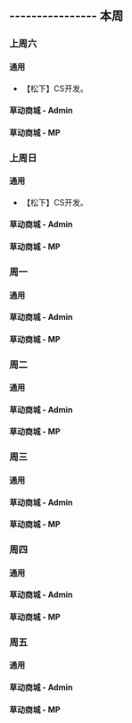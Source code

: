 ## ---------------- 本周

### 上周六
#### 通用
* 【松下】CS开发。
#### 草动商城 - Admin
#### 草动商城 - MP

### 上周日
#### 通用
* 【松下】CS开发。
#### 草动商城 - Admin
#### 草动商城 - MP

### 周一
#### 通用
#### 草动商城 - Admin
#### 草动商城 - MP

### 周二
#### 通用
#### 草动商城 - Admin
#### 草动商城 - MP

### 周三
#### 通用
#### 草动商城 - Admin
#### 草动商城 - MP

### 周四
#### 通用
#### 草动商城 - Admin
#### 草动商城 - MP

### 周五
#### 通用
#### 草动商城 - Admin
#### 草动商城 - MP
